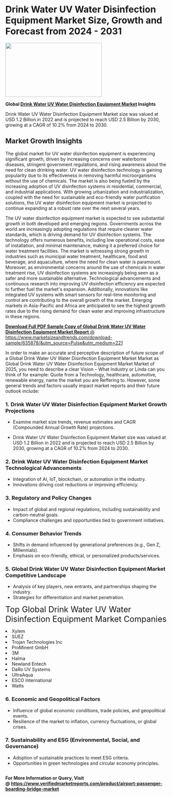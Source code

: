 <H1>Drink Water UV Water Disinfection Equipment Market Size, Growth and Forecast from 2024 - 2031</H1><img class="aligncenter size-medium wp-image-584254" src="https://thirdeyenews.in/wp-content/uploads/2024/09/Global-Market-Research-300x168.jpeg" alt="" width="300" height="168" /><p><strong>Global&nbsp;<a href="https://www.marketsizeandtrends.com/download-sample/635878/&amp;utm_source=Pulse&amp;utm_medium=221">Drink Water UV Water Disinfection Equipment Market</a> Insights</strong></p><p>Drink Water UV Water Disinfection Equipment Market size was valued at USD 1.2 Billion in 2022 and is projected to reach USD 2.5 Billion by 2030, growing at a CAGR of 10.2% from 2024 to 2030.</p><p><h2>Market Growth Insights</h2> <p>The global market for UV water disinfection equipment is experiencing significant growth, driven by increasing concerns over waterborne diseases, stringent government regulations, and rising awareness about the need for clean drinking water. UV water disinfection technology is gaining popularity due to its effectiveness in removing harmful microorganisms without the use of chemicals. The market is also being fueled by the increasing adoption of UV disinfection systems in residential, commercial, and industrial applications. With growing urbanization and industrialization, coupled with the need for sustainable and eco-friendly water purification solutions, the UV water disinfection equipment market is projected to continue expanding at a robust rate over the next several years.</p> <p><a href="#"></a></p> <p>The UV water disinfection equipment market is expected to see substantial growth in both developed and emerging regions. Governments across the world are increasingly adopting regulations that require cleaner water standards, which is driving demand for UV disinfection systems. The technology offers numerous benefits, including low operational costs, ease of installation, and minimal maintenance, making it a preferred choice for water treatment facilities. The market is witnessing strong growth in industries such as municipal water treatment, healthcare, food and beverage, and aquaculture, where the need for clean water is paramount. Moreover, as environmental concerns around the use of chemicals in water treatment rise, UV disinfection systems are increasingly being seen as a safer and more sustainable alternative. Technological advancements and continuous research into improving UV disinfection efficiency are expected to further fuel the market's expansion. Additionally, innovations like integrated UV systems with smart sensors for real-time monitoring and control are contributing to the overall growth of the market. Emerging markets in Asia-Pacific and Africa are anticipated to see the highest growth rates due to the rising demand for clean water and improving infrastructure in these regions. <p><a href="#"></p><p><span class=""><strong>Download Full PDF Sample Copy of Global Drink Water UV Water Disinfection Equipment Market Report</strong> @ <a href="https://www.marketsizeandtrends.com/download-sample/635878/&amp;utm_source=Pulse&amp;utm_medium=221" target="_blank">https://www.marketsizeandtrends.com/download-sample/635878/&amp;utm_source=Pulse&amp;utm_medium=221</a></span></p><p>In order to make an accurate and perceptive description of future scope of a Global&nbsp;Drink Water UV Water Disinfection Equipment Market Market as Global&nbsp;Drink Water UV Water Disinfection Equipment Market Market of 2025, you need to describe a clear Vision &ndash; What Industry or Linda can you think of for example: Quote from a Technology, healthcare, automotive, renewable energy, name the market you are Reffering to. However, some general trends and factors usually impact market reports and their future outlook include:</p><h3>1.&nbsp;<strong>Drink Water UV Water Disinfection Equipment Market Growth Projections</strong></h3><ul><li>Examine market size trends, revenue estimates and CAGR (Compounded Annual Growth Rate) projections.</li><li><p>Drink Water UV Water Disinfection Equipment Market size was valued at USD 1.2 Billion in 2022 and is projected to reach USD 2.5 Billion by 2030, growing at a CAGR of 10.2% from 2024 to 2030.</p></li></ul><h3>2.&nbsp;<strong>Drink Water UV Water Disinfection Equipment Market Technological Advancements</strong></h3><ul><li>Integration of AI, IoT, blockchain, or automation in the industry.</li><li>Innovations driving cost reductions or improving efficiency.</li></ul><h3>3.&nbsp;<strong>Regulatory and Policy Changes</strong></h3><ul><li>Impact of global and regional regulations, including sustainability and carbon-neutral goals.</li><li>Compliance challenges and opportunities tied to government initiatives.</li></ul><h3>4.&nbsp;<strong>Consumer Behavior Trends</strong></h3><ul><li>Shifts in demand influenced by generational preferences (e.g., Gen Z, Millennials).</li><li>Emphasis on eco-friendly, ethical, or personalized products/services.</li></ul><h3>5.&nbsp;<strong>Global Drink Water UV Water Disinfection Equipment Market Competitive Landscape</strong></h3><ul><li>Analysis of key players, new entrants, and partnerships shaping the industry.</li><li>Strategies for differentiation and market penetration.</li></ul><p data-pm-slice="1 1 []"><span style="color: inherit; font-family: inherit; font-size: 25px;">Top Global Drink Water UV Water Disinfection Equipment Market Companies</span></p><div class="" data-test-id=""><p><li>Xylem</li><li> SUEZ</li><li> Trojan Technologies Inc</li><li> ProMinent GmbH</li><li> 3M</li><li> Halma</li><li> Newland Entech</li><li> DaRo UV Systems</li><li> UltraAqua</li><li> ESCO International</li><li> Watts</li></p></div><h3>6.&nbsp;<strong>Economic and Geopolitical Factors</strong></h3><ul><li>Influence of global economic conditions, trade policies, and geopolitical events.</li><li>Resilience of the market to inflation, currency fluctuations, or global crises.</li></ul><h3>7.&nbsp;<strong>Sustainability and ESG (Environmental, Social, and Governance)</strong></h3><ul><li>Adoption of sustainable practices to meet ESG criteria.</li><li>Opportunities in green technologies and circular economy principles.</li></ul><h2><strong style="font-size: 14px;">For More Information or Query, Visit @&nbsp;</strong><a style="background-color: #ffffff; font-size: 14px;" href="https://www.marketsizeandtrends.com/report/drink-water-uv-water-disinfection-equipment-market/" target="_blank">https://www.verifiedmarketreports.com/product/airport-passenger-boarding-bridge-market</a></h2>
